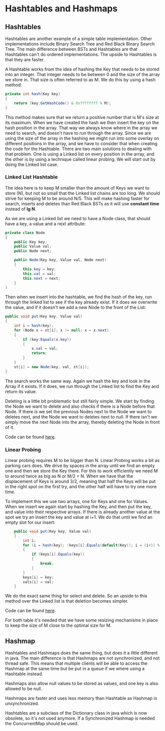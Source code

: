 # Hashtables and Hashmaps

## Hashtables

Hashtables are another example of a simple table implementation. Other implementations include Binary Search Tree and Red Black Binary Search Tree. The main difference between BSTs and Hashtables are that Hashtables can't do ordered implementations. The upside to Hashtables is that they are faster. 

A Hashtable works from the idea of hashing the Key that needs to be stored into an integer. That integer needs to be between 0 and the size of the array we store in. That size is often referred to as M. We do this by using a hash method:

```c#
private int hash(Key key)
{
    return (key.GetHashCode() & 0x7fffffff % M);
} 
```
This method makes sure that we return a positive number that is M's size at its maximum. When we have created the hash we then insert the key on the hash position in the array. That way we always know where in the array we need to search, and doesn't have to run through the array. Since we are using the size of the array in the hashing we might run into some overlay on different positions in the array, and we have to consider that when creating the code for the Hashtable. There are two main solutions to dealing with that problem. One is using a Linked list on every position in the array, and the other is by using a technique called linear probing. We will start out by doing the Linked list case.

### Linked List Hashtable

The idea here is to keep M smaller than the amount of Keys we want to store (N), but not so small that the Linked list chains are too long. We should strive for keeping M to be around N/5. This will make hashing faster for search, inserts and deletes than Red Black BSTs as it will use **constant time** instead of **lg N**.

As we are using a Linked list we need to have a Node class, that should have a key, a value and a next attribute:

```c#
private class Node
{
    public Key key;
    public Value val;
    public Node next;

    public Node(Key key, Value val, Node next)
    {
        this.key = key;
        this.val = val;
        this.next = next;
    }
}
```
Then when we insert into the hashtable, we find the hash of the key, run through the linked list to see if the key already exist. If it does we overwrite the value, and if it doesn't we add a new Node to the front of the List:

```c#
public void put(Key key, Value val)
{
    int i = hash(key);
    for (Node x = st[i]; x != null; x = x.next)
    {
        if (key.Equals(x.key))
        {
            x.val = val;
            return;
        }
    }
    st[i] = new Node(key, val, st[i]);
}
```
The search works the same way. Again we hash the key and look in the Array if it exists. If it does, we run through the Linked list to find the Key and return its value.

Deleting is a little bit problematic but still fairly simple. We start by finding the Node we want to delete and also checks if there is a Node before that Node. If there is we set the previous Nodes next to the Node we want to deletes next, and the Node we want to deletes next to null. If there isn't we simply move the next Node into the array, thereby deleting the Node in front of it.

Code can be found [here]().

### Linear Probing

Linear probing requires M to be bigger than N. Linear Probing works a bit as parking cars does. We drive by spaces in the array until we find an empty one and then we store the Key there. For this to work efficiently we need M to around twice as big as N or M/2 = N. When we have that the displacement of Keys is around 3/2, meaning that half the Keys will be put in the right spot on the first try, and the other half will have to try one more time. 

To implement this we use two arrays, one for Keys and one for Values. When we insert we again start by hashing the Key, and then put the key, and value into their respective arrays. If there is already another value at the spot we try an insert the key and value at i+1. We do that until we find an empty slot for our insert:

```c#
    public void put(Key key, Value val)
    {
        int i;
        for (i = hash(key); !keys[i].Equals(default(Key)); i = (i+1) % M)
        {
            if (keys[i].Equals(key))
            {
                break;
            }
        }
        keys[i] = key;
        vals[i] = val;
    }
```
We do the exact same thing for select and delete. So an upside to this method over the Linked list is that deletion becomes simpler. 

Code can be found [here]().

For both table it's needed that we have some resizing mechanisms in place to keep the size of M close to the optimal size for M. 

## Hashmap

Hashtables and Hashmaps does the same thing, but does it a little different in java. The main difference is that Hashmaps are not synchronized, and not thread safe. This means that multiple clients will be able to access the Hashmap at the same time but be put in a queue if we where using a Hashtable instead.

Hashmaps also allow null values to be stored as values, and one key is also allowed to be null.

Hashmaps are faster and uses less memory than Hashtable as Hashmap is unsynchronized. 

Hashtables are a subclass of the Dictionary class in java which is now obsolete, so it's not used anymore. If a Synchronized Hashmap is needed the ConcurrentMap should be used.    